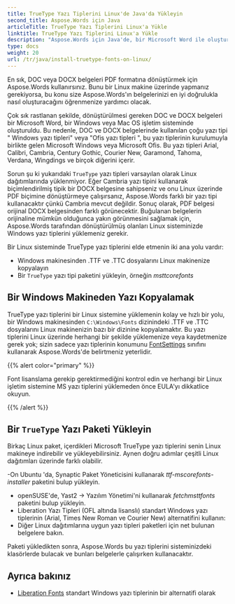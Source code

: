 ```yaml
---
title: TrueType Yazı Tiplerini Linux'de Java'da Yükleyin
second_title: Aspose.Words için Java
articleTitle: TrueType Yazı Tiplerini Linux'a Yükle
linktitle: TrueType Yazı Tiplerini Linux'a Yükle
description: "Aspose.Words için Java'de, bir Microsoft Word ile oluşturulan bir belgeyi en iyi doğruluğu olan bir Linux makinesinde işleyebilirsiniz."
type: docs
weight: 20
url: /tr/java/install-truetype-fonts-on-linux/
---
```


En sık, DOC veya DOCX belgeleri PDF formatına dönüştürmek için Aspose.Words kullanırsınız. Bunu bir Linux makine üzerinde yapmanız gerekiyorsa, bu konu size Aspose.Words'ın belgelerinizi en iyi doğrulukla nasıl oluşturacağını öğrenmenize yardımcı olacak.

Çok sık rastlanan şekilde, dönüştürülmesi gereken DOC ve DOCX belgeleri bir Microsoft Word, bir Windows veya Mac OS işletim sisteminde oluşturuldu. Bu nedenle, DOC ve DOCX belgelerinde kullanılan çoğu yazı tipi " Windows yazı tipleri" veya "Ofis yazı tipleri ", bu yazı tiplerinin kurulumuyla birlikte gelen Microsoft Windows veya Microsoft Ofis. Bu yazı tipleri Arial, Calibri, Cambria, Century Gothic, Courier New, Garamond, Tahoma, Verdana, Wingdings ve birçok diğerini içerir.

Sorun şu ki yukarıdaki `TrueType` yazı tipleri varsayılan olarak Linux dağıtımlarında yüklenmiyor. Eğer Cambria yazı tipini kullanarak biçimlendirilmiş tipik bir DOCX belgesine sahipseniz ve onu Linux üzerinde PDF biçimine dönüştürmeye çalışırsanız, Aspose.Words farklı bir yazı tipi kullanacaktır çünkü Cambria mevcut değildir. Sonuç olarak, PDF belgesi orijinal DOCX belgesinden farklı görünecektir. Buğulanan belgelerin orijinaline mümkün olduğunca yakın görünmesini sağlamak için, Aspose.Words tarafından dönüştürülmüş olanları Linux sisteminizde Windows yazı tiplerini yüklemeniz gerekir.

Bir Linux sisteminde TrueType yazı tiplerini elde etmenin iki ana yolu vardır:

- Windows makinesinden .TTF ve .TTC dosyalarını Linux makinenize kopyalayın
- Bir `TrueType` yazı tipi paketini yükleyin, örneğin *msttcorefonts*

## Bir Windows Makineden Yazı Kopyalamak

TrueType yazı tiplerini bir Linux sistemine yüklemenin kolay ve hızlı bir yolu, bir Windows makinesinden `C:\Windows\Fonts` dizinindeki .TTF ve .TTC dosyalarını Linux makinenizin bazı bir dizinine kopyalamaktır. Bu yazı tiplerini Linux üzerinde herhangi bir şekilde yüklemenize veya kaydetmenize gerek yok; sizin sadece yazı tiplerinin konumunu [FontSettings](https://reference.aspose.com/words/java/com.aspose.words/fontsettings/) sınıfını kullanarak Aspose.Words'de belirtmeniz yeterlidir.

{{% alert color="primary" %}}

Font lisanslama gerekip gerektirmediğini kontrol edin ve herhangi bir Linux işletim sistemine MS yazı tiplerini yüklemeden önce EULA'yı dikkatlice okuyun.

{{% /alert %}}

## Bir `TrueType` Yazı Paketi Yükleyin

Birkaç Linux paket, içerdikleri Microsoft TrueType yazı tiplerini senin Linux makineye indirebilir ve yükleyebilirsiniz. Aynen doğru adımlar çeşitli Linux dağıtımları üzerinde farklı olabilir.

-On Ubuntu 'da, Synaptic Paket Yöneticisini kullanarak *ttf-mscorefonts-installer* paketini bulup yükleyin.
- openSUSE'de, Yast2 → Yazılım Yönetimi'ni kullanarak *fetchmsttfonts* paketini bulup yükleyin.
- Liberation Yazı Tipleri (OFL altında lisanslı) standart Windows yazı tiplerinin (Arial, Times New Roman ve Courier New) alternatifini kullanın:
- Diğer Linux dağıtımlarına uygun yazı tipleri paketleri için net bulunan belgelere bakın.

Paketi yükledikten sonra, Aspose.Words bu yazı tiplerini sisteminizdeki klasörlerde bulacak ve bunları belgelerle çalışırken kullanacaktır.

## Ayrıca bakınız

- [Liberation Fonts](https://github.com/liberationfonts) standart Windows yazı tiplerinin bir alternatifi olarak

